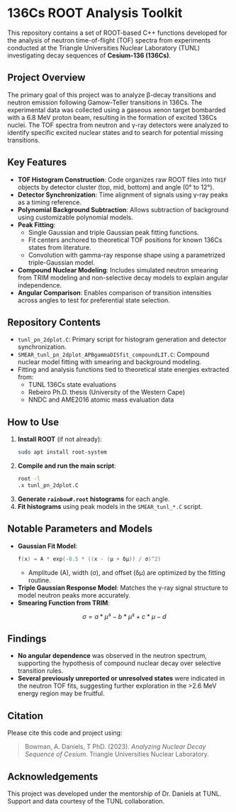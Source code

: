 # 136Cs ROOT Analysis Toolkit

This repository contains a set of ROOT-based C++ functions developed for the analysis of neutron time-of-flight (TOF) spectra from experiments conducted at the Triangle Universities Nuclear Laboratory (TUNL) investigating decay sequences of **Cesium-136 (136Cs)**.

## Project Overview

The primary goal of this project was to analyze β-decay transitions and neutron emission following Gamow-Teller transitions in 136Cs. The experimental data was collected using a gaseous xenon target bombarded with a 6.8 MeV proton beam, resulting in the formation of excited 136Cs nuclei. The TOF spectra from neutron and γ-ray detectors were analyzed to identify specific excited nuclear states and to search for potential missing transitions.

## Key Features

- **TOF Histogram Construction**: Code organizes raw ROOT files into `TH1F` objects by detector cluster (top, mid, bottom) and angle (0° to 12°).
- **Detector Synchronization**: Time alignment of signals using γ-ray peaks as a timing reference.
- **Polynomial Background Subtraction**: Allows subtraction of background using customizable polynomial models.
- **Peak Fitting**:
  - Single Gaussian and triple Gaussian peak fitting functions.
  - Fit centers anchored to theoretical TOF positions for known 136Cs states from literature.
  - Convolution with gamma-ray response shape using a parametrized triple-Gaussian model.
- **Compound Nuclear Modeling**: Includes simulated neutron smearing from TRIM modeling and non-selective decay models to explain angular independence.
- **Angular Comparison**: Enables comparison of transition intensities across angles to test for preferential state selection.

## Repository Contents

- `tunl_pn_2dplot.C`: Primary script for histogram generation and detector synchronization.
- `SMEAR_tunl_pn_2dplot_APBgammaDISfit_compoundLIT.C`: Compound nuclear model fitting with smearing and background modeling.
- Fitting and analysis functions tied to theoretical state energies extracted from:
  - TUNL 136Cs state evaluations
  - Rebeiro Ph.D. thesis (University of the Western Cape)
  - NNDC and AME2016 atomic mass evaluation data

## How to Use

1. **Install ROOT** (if not already):
   ```bash
   sudo apt install root-system
   ```
2. **Compile and run the main script**:
   ```bash
   root -l
   .x tunl_pn_2dplot.C
   ```
3. **Generate `rainbow#.root` histograms** for each angle.
4. **Fit histograms** using peak models in the `SMEAR_tunl_*.C` script.

## Notable Parameters and Models

- **Gaussian Fit Model**:
  ```cpp
  f(x) = A * exp(-0.5 * ((x - (μ + δμ)) / σ)^2)
  ```
  - Amplitude (A), width (σ), and offset (δμ) are optimized by the fitting routine.
- **Triple Gaussian Response Model**: Matches the γ-ray signal structure to model neutron peaks more accurately.
- **Smearing Function from TRIM**:
  ```math
  σ = a*μ³ - b*μ² + c*μ - d
  ```

## Findings

- **No angular dependence** was observed in the neutron spectrum, supporting the hypothesis of compound nuclear decay over selective transition rules.
- **Several previously unreported or unresolved states** were indicated in the neutron TOF fits, suggesting further exploration in the >2.6 MeV energy region may be fruitful.

## Citation

Please cite this code and project using:

> Bowman, A. Daniels, T PhD. (2023). *Analyzing Nuclear Decay Sequence of Cesium*. Triangle Universities Nuclear Laboratory.

## Acknowledgements

This project was developed under the mentorship of Dr. Daniels at TUNL. Support and data courtesy of the TUNL collaboration.
